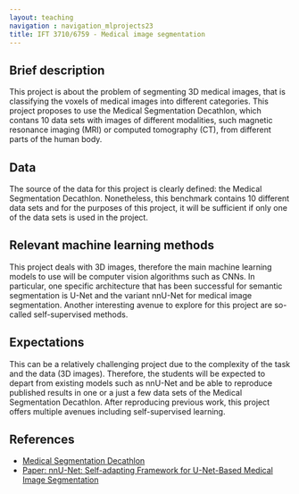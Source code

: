```yaml
---
layout: teaching
navigation : navigation_mlprojects23
title: IFT 3710/6759 - Medical image segmentation
---
```


## Brief description

This project is about the problem of segmenting 3D medical images, that is classifying the voxels of medical images into different categories. This project proposes to use the Medical Segmentation Decathlon, which contans 10 data sets with images of different modalities, such magnetic resonance imaging (MRI) or computed tomography (CT), from different parts of the human body. 

## Data

The source of the data for this project is clearly defined: the Medical Segmentation Decathlon. Nonetheless, this benchmark contains 10 different data sets and for the purposes of this project, it will be sufficient if only one of the data sets is used in the project.

## Relevant machine learning methods

This project deals with 3D images, therefore the main machine learning models to use will be computer vision algorithms such as CNNs. In particular, one specific architecture that has been successful for semantic segmentation is U-Net and the variant nnU-Net for medical image segmentation. Another interesting avenue to explore for this project are so-called self-supervised methods.

## Expectations

This can be a relatively challenging project due to the complexity of the task and the data (3D images). Therefore, the students will be expected to depart from existing models such as nnU-Net and be able to reproduce published results in one or a just a few data sets of the Medical Segmentation Decathlon. After reproducing previous work, this project offers multiple avenues including self-supervised learning.

## References

* [Medical Segmentation Decathlon](http://medicaldecathlon.com/)
* [Paper: nnU-Net: Self-adapting Framework for U-Net-Based Medical Image Segmentation](https://arxiv.org/abs/1809.10486)
